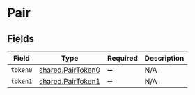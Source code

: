 # Pair


## Fields

| Field                                                         | Type                                                          | Required                                                      | Description                                                   |
| ------------------------------------------------------------- | ------------------------------------------------------------- | ------------------------------------------------------------- | ------------------------------------------------------------- |
| `token0`                                                      | [shared.PairToken0](../../../sdk/models/shared/pairtoken0.md) | :heavy_minus_sign:                                            | N/A                                                           |
| `token1`                                                      | [shared.PairToken1](../../../sdk/models/shared/pairtoken1.md) | :heavy_minus_sign:                                            | N/A                                                           |